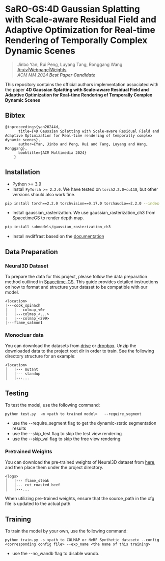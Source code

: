 # SaRO-GS:4D Gaussian Splatting with Scale-aware Residual Field and Adaptive Optimization for Real-time Rendering of Temporally Complex Dynamic Scenes

>Jinbo Yan, Rui Peng, Luyang Tang, Ronggang Wang<br>
>[Arxiv](https://arxiv.org/pdf/2412.06299)|[Webpage](https://yjb6.github.io/SaRO-GS.github.io/)|[Weights](https://drive.google.com/drive/folders/1d-gjkWyYEMzUtTHGVITMhuH7jN6TFlwD?usp=drive_link)<br>
> *ACM MM 2024 __Best__ __Paper__ __Candidate__* 

This repository contains the official authors implementation associated with the paper __4D Gaussian Splatting with Scale-aware Residual Field and Adaptive Optimization for Real-time Rendering of Temporally Complex Dynamic Scenes__

## Bibtex
```
@inproceedings{yan20244d,
      title={4D Gaussian Splatting with Scale-aware Residual Field and Adaptive Optimization for Real-time rendering of temporally complex dynamic scenes},
      author={Yan, Jinbo and Peng, Rui and Tang, Luyang and Wang, Ronggang},
      booktitle={ACM Multimedia 2024}
    }
```

## Installation
- Python >= 3.9
- Install `PyTorch >= 2.2.0`. We have tested on `torch2.2.0+cu118`, but other versions should also work fine.
```sh
pip install torch==2.2.0 torchvision==0.17.0 torchaudio==2.2.0 --index-url https://download.pytorch.org/whl/cu118
```
- Install gaussian_rasterization. We use gaussian_rasterization_ch3 from SpacetimeGS to render depth map.
```sh
pip install submodels/gaussian_rasterization_ch3
```

- Install nvdiffrast based on the [documentation](https://nvlabs.github.io/nvdiffrast/#linux)
## Data Preparation
### Neural3D Dataset
To prepare the data for this project, please follow the data preparation method outlined in [Spacetime-GS](https://github.com/oppo-us-research/SpacetimeGaussians?tab=readme-ov-file#processing-datasets). This guide provides detailed instructions on how to format and structure your dataset to be compatible with our model. 
```
<location>
|---cook_spinach
|   |---colmap_<0>
|   |---colmap_<...>
|   |---colmap_<299>
|---flame_salmon1
```
### Monocluar data
 You can download the datasets from [drive](https://drive.google.com/file/d/19Na95wk0uikquivC7uKWVqllmTx-mBHt/view?usp=sharing) or [dropbox](https://www.dropbox.com/s/0bf6fl0ye2vz3vr/data.zip?dl=0). Unzip the downloaded data to the project root dir in order to train. See the following directory structure for an example:
```
<location>
│   |--- mutant
│   |--- standup 
│   |---...
```

## Testing
To test the model, use the following command:

    python test.py  -m <path to trained model>   --require_segment 
- use the --require_segment flag to get the dynamic-static segmentation results
- use the --skip_test flag to skip the test view rendering
- use the --skip_val flag to skip the free view rendering

### Pretrained Weights
You can download the pre-trained weights of Neural3D dataset from [here](https://drive.google.com/drive/folders/1d-gjkWyYEMzUtTHGVITMhuH7jN6TFlwD?usp=drive_link), and then place them under the project directory.
```
<logs>
│   |--- flame_steak
│   |--- cut_roasted_beef 
│   |---...
```
When utilizing pre-trained weights, ensure that the source_path in the cfg file is updated to the actual path.

## Training

To train the model by your own, use the following command:

    python train.py -s <path to COLMAP or NeRF Synthetic dataset> --config <corresponding config file> --exp_name <the name of this training>

- use the --no_wandb flag to disable wandb.

